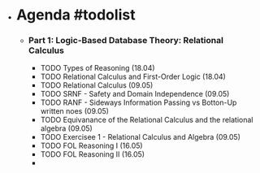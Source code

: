- # Agenda #todolist
	- ### Part 1: Logic-Based Database Theory: Relational Calculus
		- TODO Types of Reasoning (18.04)
		- TODO Relational Calculus and First-Order Logic (18.04)
		- TODO Relational Calculus (09.05)
		- TODO SRNF - Safety and Domain Independence (09.05)
		- TODO RANF - Sideways Information Passing vs Botton-Up written noes (09.05)
		- TODO Equivanance of the Relational Calculus and the relational algebra (09.05)
		- TODO Exercisee 1 - Relational Calculus and Algebra (09.05)
		- TODO FOL Reasoning I (16.05)
		- TODO FOL Reasoning II (16.05)
		-